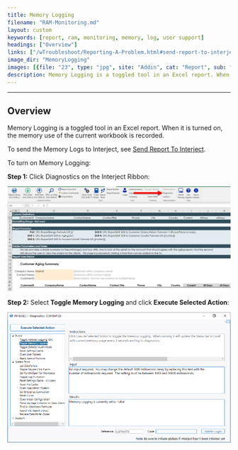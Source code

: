 ```yaml
---
title: Memory Logging
filename: "RAM-Monitoring.md"
layout: custom
keywords: [report, ram, monitoring, memory, log, user support]
headings: ["Overview"]
links: ["/wTroubleshoot/Reporting-A-Problem.html#send-report-to-interject"]
image_dir: "MemoryLogging"
images: [{file: "23", type: "jpg", site: "Addin", cat: "Report", sub: "", report: "Customer Aging Summary", ribbon: "Advanced", config: "Yes"},{file: "ToggleMemoryLogging", type: "png", site: "Addin", cat: "Diagnostics", sub: "Toggle Memory Logging", report: "", ribbon: "", config: ""}]
description: Memory Logging is a toggled tool in an Excel report. When it is turned on, the memory use of the current workbook is recorded
---
```

* * *

## Overview

Memory Logging is a toggled tool in an Excel report. When it is turned on, the memory use of the current workbook is recorded.

To send the Memory Logs to Interject, see [Send Report To Interject](/wTroubleshoot/Reporting-A-Problem.html#send-report-to-interject).

To turn on Memory Logging:

**Step 1:** Click Diagnostics on the Interject Ribbon:

![](/images/MemoryLogging/23.jpg)
<br>

**Step 2:** Select **Toggle Memory Logging** and click **Execute Selected Action**:

![](/images/MemoryLogging/ToggleMemoryLogging.png)
<br>


